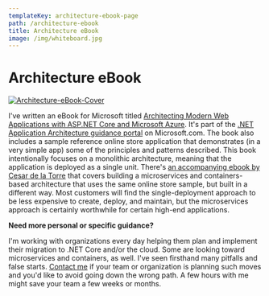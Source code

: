 ```yaml
---
templateKey: architecture-ebook-page
path: /architecture-ebook
title: Architecture eBook
image: /img/whiteboard.jpg
---
```

# Architecture eBook

[![Architecture-eBook-Cover](/img/Architecture-eBook-Cover-242x300.png)]([/img/Architecture-eBook-Cover.png](https://www.microsoft.com/net/download/thank-you/aspnet-ebook))

I've written an eBook for Microsoft titled [Architecting Modern Web Applications with ASP.NET Core and Microsoft Azure](https://www.microsoft.com/net/download/thank-you/aspnet-ebook). It's part of the [.NET Application Architecture guidance portal](https://www.microsoft.com/net/learn/architecture) on Microsoft.com. The book also includes a sample reference online store application that demonstrates (in a very simple app) some of the principles and patterns described. This book intentionally focuses on a monolithic architecture, meaning that the application is deployed as a single unit. There's [an accompanying ebook by Cesar de la Torre](https://www.microsoft.com/net/download/thank-you/microservices-architecture-ebook) that covers building a microservices and containers-based architecture that uses the same online store sample, but built in a different way. Most customers will find the single-deployment approach to be less expensive to create, deploy, and maintain, but the microservices approach is certainly worthwhile for certain high-end applications.

**Need more personal or specific guidance?**

I'm working with organizations every day helping them plan and implement their migration to .NET Core and/or the cloud. Some are looking toward microservices and containers, as well. I've seen firsthand many pitfalls and false starts. [Contact me](https://ardalis.com/contact-us) if your team or organization is planning such moves and you'd like to avoid going down the wrong path. A few hours with me might save your team a few weeks or months.
